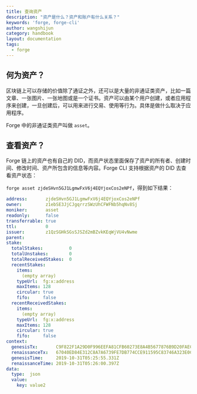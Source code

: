 ```yaml
---
title: 查询资产
description: "资产是什么？资产和账户有什么关系？"
keywords: 'forge, forge-cli'
author: wangshijun
category: handbook
layout: documentation
tags:
  - forge
---
```


## 何为资产？

区块链上可以存储的价值除了通证之外，还可以是大量的非通证类资产，比如一篇文章、一张图片、一张地图或是一个证书。资产可以由某个用户创建，或者应用程序来创建，一旦创建后，可以用来进行交易、使用等行为。具体是做什么取决于应用程序。

Forge 中的非通证类资产叫做 `asset`。

## 查看资产？

Forge 链上的资产也有自己的 DID，而资产状态里面保存了资产的所有者、创建时间、修改时间、资产所包含的信息等内容。Forge CLI 支持根据资产的 DID 去查看资产状态：

`forge asset zjdeSHvn5GJ1LgmwFxV6j4EQYjoxCos2eNPf`，得到如下结果：

```yaml
address:       zjdeSHvn5GJ1LgmwFxV6j4EQYjoxCos2eNPf
owner:         z1ebSE3JjCJgqrrzSWzUhCFWFNb5hqNv8Sj
moniker:       asset
readonly:      false
transferrable: true
ttl:           0
issuer:        z1QzSGHkSGsSJSZd2mBZvkKEqWjVU4vNwme
parent:
stake:
  totalStakes:          0
  totalUnstakes:        0
  totalReceivedStakes:  0
  recentStakes:
    items:
      (empty array)
    typeUrl:  fg:x:address
    maxItems: 128
    circular: true
    fifo:     false
  recentReceivedStakes:
    items:
      (empty array)
    typeUrl:  fg:x:address
    maxItems: 128
    circular: true
    fifo:     false
context:
  genesisTx:       C9F822F1A29D0F996EEFA81CFB60273E8A4B5677876B9D20FAEC2D0528D23576
  renaissanceTx:   67040ED84E312C8A7A6739FE7DB774CCE911595C83746A323E0CFB0015746A0E
  genesisTime:     2019-10-31T05:25:55.331Z
  renaissanceTime: 2019-10-31T05:26:00.397Z
data:
  type:  json
  value:
    key: value2
```
